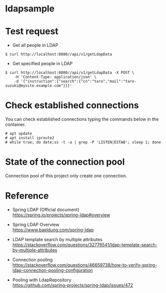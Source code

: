 # ldapsample

# Test request

* Get all people in LDAP
```console
$ curl http://localhost:8080//api/v1/getLdapData
```

* Get specified people in LDAP
```
$ curl http://localhost:8080//api/v1/getLdapData -X POST \
    -H 'Content-Type: application/json' \
    -d '{"instruction":{"search":{"cn":"taro","mail":"taro-suzuki@mysite.example.com"}}}'
```

# Check established connections
You can check established connections typing the commands below in the container.
```
# apt update
# apt install iproute2
# while true; do date;ss -t -a | grep -P 'LISTEN|ESTAB'; sleep 1; done
```

# State of the connection pool
Connection pool of this project only create one connection.

# Reference
* Spring LDAP (Official document)  
https://spring.io/projects/spring-ldap#overview  

* Spring LDAP Overview  
https://www.baeldung.com/spring-ldap  

* LDAP template search by multiple attributes  
https://stackoverflow.com/questions/32776541/ldap-template-search-by-multiple-attributes  

* Connection pooling  
https://stackoverflow.com/questions/46659738/how-to-verify-spring-ldap-connection-pooling-configuration  

* Pooling with LdapRepository  
https://github.com/spring-projects/spring-ldap/issues/472
